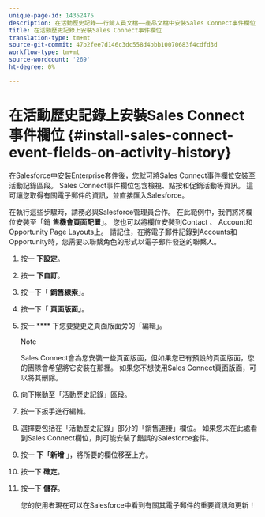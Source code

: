 ```yaml
---
unique-page-id: 14352475
description: 在活動歷史記錄——行銷人員文檔——產品文檔中安裝Sales Connect事件欄位
title: 在活動歷史記錄上安裝Sales Connect事件欄位
translation-type: tm+mt
source-git-commit: 47b2fee7d146c3dc558d4bbb10070683f4cdfd3d
workflow-type: tm+mt
source-wordcount: '269'
ht-degree: 0%

---
```



# 在活動歷史記錄上安裝Sales Connect事件欄位 {#install-sales-connect-event-fields-on-activity-history}

在Salesforce中安裝Enterprise套件後，您就可將Sales Connect事件欄位安裝至活動記錄區段。 Sales Connect事件欄位包含檢視、點按和促銷活動等資訊。 這可讓您取得有關電子郵件的資訊，並直接匯入Salesforce。

在執行這些步驟時，請務必與Salesforce管理員合作。 在此範例中，我們將將欄位安裝至「銷 **售機會頁面配置」**。 您也可以將欄位安裝到Contact 、 Account和Opportunity Page Layouts上。 請記住，在將電子郵件記錄到Accounts和Opportunity時，您需要以聯繫角色的形式以電子郵件發送的聯繫人。

1. 按一 **下設定**。
1. 按一 **下自訂**。
1. 按一下「 **銷售線索**」。
1. 按一下「 **頁面版面」**。
1. 按一 **** 下您要變更之頁面版面旁的「編輯」。

   >[!NOTE]
   >
   >Sales Connect會為您安裝一些頁面版面，但如果您已有預設的頁面版面，您的團隊會希望將它安裝在那裡。 如果您不想使用Sales Connect頁面版面，可以將其刪除。

1. 向下捲動至「活動歷史記錄」區段。
1. 按一下扳手進行編輯。
1. 選擇要包括在「活動歷史記錄」部分的「銷售連接」欄位。 如果您未在此處看到Sales Connect欄位，則可能安裝了錯誤的Salesforce套件。
1. 按一 **下「新增** 」，將所要的欄位移至上方。
1. 按一下 **確定**。
1. 按一下 **儲存**。

   您的使用者現在可以在Salesforce中看到有關其電子郵件的重要資訊和更新！

